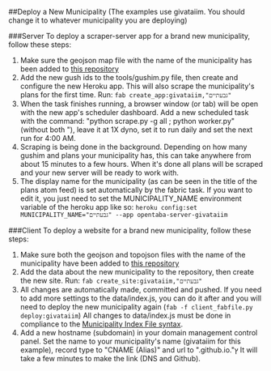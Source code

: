 ##Deploy a New Municipality
(The examples use givataiim. You should change it to whatever municipality
you are deploying)

###Server
To deploy a scraper-server app for a brand new municipality, follow these steps:
  1. Make sure the geojson map file with the name of the municipality has 
     been added to [this repository](http://github.com/niryariv/israel_gushim)
  2. Add the new gush ids to the tools/gushim.py file, then create and configure 
     the new Heroku app. This will also scrape the municipality's plans for the 
     first time. Run:
     `fab create_app:givataiim,"גבעתיים"`
  3. When the task finishes running, a browser window (or tab) will be open with 
     the new app's scheduler dashboard. Add a new scheduled task with the 
     command: "python scrape.py -g all ; python worker.py" (without both "), 
     leave it at 1X dyno, set it to run daily and set the next run for 4:00 AM.
  4. Scraping is being done in the background. Depending on how many gushim and 
     plans your municipality has, this can take anywhere from about 15 minutes 
     to a few hours. When it's done all plans will be scraped and your new server 
     will be ready to work with.
  5. The display name for the municipality (as can be seen in the title of the 
     plans atom feed) is set automatically by the fabric task. If you want to 
     edit it, you just need to set the MUNICIPALITY_NAME environment variable 
     of the heroku app like so: 
     `heroku config:set MUNICIPALITY_NAME="גבעתיים" --app opentaba-server-givataiim`

###Client
To deploy a website for a brand new municipality, follow these steps:
  1. Make sure both the geojson and topojson files with the name of the municipality
     have been added to [this repository](http://github.com/niryariv/israel_gushim)
  2. Add the data about the new municipality to the repository, then create the 
     new site. Run:
     `fab create_site:givataiim,"גבעתיים"`
  3. All changes are automatically made, committed and pushed. If you need to add
     more settings to the data/index.js, you can do it after and you will need to
     deploy the new municipality again (`fab -f client_fabfile.py deploy:givataiim`)
     All changes to data/index.js must be done in compliance to the [Municipality 
     Index File syntax](http://github.com/niryariv/opentaba-client/blob/master/DEPLOYMENT.md#municipality-index-file).
  4. Add a new hostname (subdomain) in your domain management control panel. Set
     the name to your municipality's name (givataiim for this example), record
     type to "CNAME (Alias)" and url to "<your-github-account>.github.io."ץ
     It will take a few minutes to make the link (DNS and Github).
